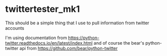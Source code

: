# twittertester_mk1
This should be a simple thing that I use to pull information from twitter accounts

I'm using documentation from https://python-twitter.readthedocs.io/en/latest/index.html
and of course the bear's python-twitter api from https://github.com/bear/python-twitter
